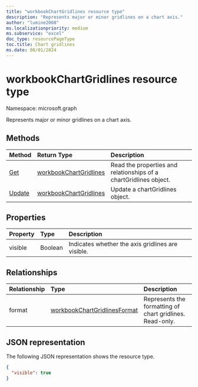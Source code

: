 ```yaml
---
title: "workbookChartGridlines resource type"
description: "Represents major or minor gridlines on a chart axis."
author: "lumine2008"
ms.localizationpriority: medium
ms.subservice: "excel"
doc_type: resourcePageType
toc.title: Chart gridlines
ms.date: 08/01/2024
---
```


# workbookChartGridlines resource type

Namespace: microsoft.graph

Represents major or minor gridlines on a chart axis.


## Methods

| Method		   | Return Type	|Description|
|:---------------|:--------|:----------|
|[Get](../api/chartgridlines-get.md) | [workbookChartGridlines](workbookchartgridlines.md) |Read the properties and relationships of a chartGridlines object.|
|[Update](../api/chartgridlines-update.md) | [workbookChartGridlines](workbookchartgridlines.md)	|Update a chartGridlines object. |

## Properties
| Property	   | Type	|Description|
|:---------------|:--------|:----------|
|visible|Boolean|Indicates whether the axis gridlines are visible.|

## Relationships
| Relationship | Type	|Description|
|:---------------|:--------|:----------|
|format|[workbookChartGridlinesFormat](workbookchartgridlinesformat.md)|Represents the formatting of chart gridlines. Read-only.|

## JSON representation

The following JSON representation shows the resource type.

<!-- {
  "blockType": "resource",
  "baseType": "microsoft.graph.entity",
  "optionalProperties": [

  ],
  "@odata.type": "microsoft.graph.workbookChartGridlines"
}-->

```json
{
  "visible": true
}

```

<!-- uuid: 8fcb5dbc-d5aa-4681-8e31-b001d5168d79
2015-10-25 14:57:30 UTC -->
<!-- {
  "type": "#page.annotation",
  "description": "ChartGridlines resource",
  "keywords": "",
  "section": "documentation",
  "tocPath": ""
}-->

